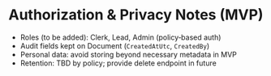 # Authorization & Privacy Notes (MVP)

- Roles (to be added): Clerk, Lead, Admin (policy‑based auth)
- Audit fields kept on Document (`CreatedAtUtc`, `CreatedBy`)
- Personal data: avoid storing beyond necessary metadata in MVP
- Retention: TBD by policy; provide delete endpoint in future
